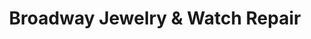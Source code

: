 ---
title: "Broadway Jewelry & Watch Repair"
url: /nanticoke/broadway-jewelry-und-watch-repair/
shop: Schmuck
---